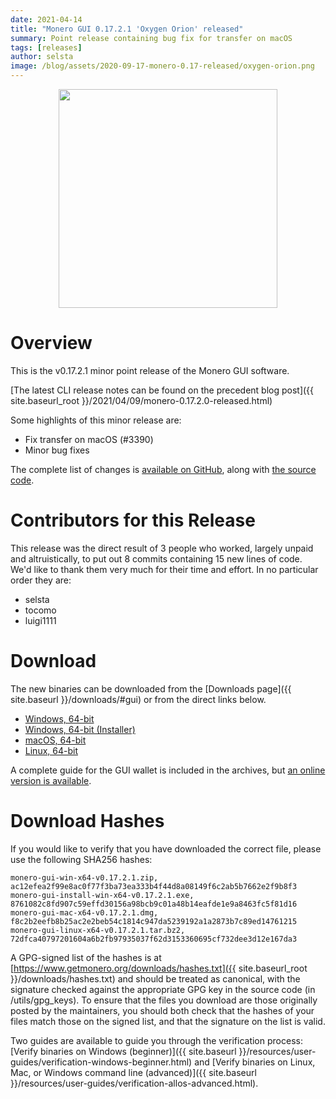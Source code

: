 ```yaml
---
date: 2021-04-14
title: "Monero GUI 0.17.2.1 'Oxygen Orion' released"
summary: Point release containing bug fix for transfer on macOS
tags: [releases]
author: selsta
image: /blog/assets/2020-09-17-monero-0.17-released/oxygen-orion.png
---
```


<div align="center">
    <img src="{{ page.image }}" width="350px">
</div>

# Overview

This is the v0.17.2.1 minor point release of the Monero GUI software.

[The latest CLI release notes can be found on the precedent blog post]({{ site.baseurl_root }}/2021/04/09/monero-0.17.2.0-released.html)

Some highlights of this minor release are:

- Fix transfer on macOS (#3390)
- Minor bug fixes

The complete list of changes is [available on GitHub](https://github.com/monero-project/monero-gui/compare/v0.17.2.0...v0.17.2.1), along with [the source code](https://github.com/monero-project/monero-gui/tree/v0.17.2.1).

# Contributors for this Release

This release was the direct result of 3 people who worked, largely unpaid and altruistically, to put out 8 commits containing 15 new lines of code. We'd like to thank them very much for their time and effort. In no particular order they are:

- selsta
- tocomo
- luigi1111

# Download

The new binaries can be downloaded from the [Downloads page]({{ site.baseurl }}/downloads/#gui) or from the direct links below.

- [Windows, 64-bit](https://downloads.getmonero.org/gui/monero-gui-win-x64-v0.17.2.1.zip)
- [Windows, 64-bit (Installer)](https://downloads.getmonero.org/gui/monero-gui-install-win-x64-v0.17.2.1.exe)
- [macOS, 64-bit](https://downloads.getmonero.org/gui/monero-gui-mac-x64-v0.17.2.1.dmg)
- [Linux, 64-bit](https://downloads.getmonero.org/gui/monero-gui-linux-x64-v0.17.2.1.tar.bz2)

A complete guide for the GUI wallet is included in the archives, but [an online version is available](https://github.com/monero-ecosystem/monero-GUI-guide/blob/master/monero-GUI-guide.md).

# Download Hashes

If you would like to verify that you have downloaded the correct file, please use the following SHA256 hashes:

```
monero-gui-win-x64-v0.17.2.1.zip, ac12efea2f99e8ac0f77f3ba73ea333b4f44d8a08149f6c2ab5b7662e2f9b8f3
monero-gui-install-win-x64-v0.17.2.1.exe, 8761082c8fd907c59effd30156a98bcb9c01a48b14eafde1e9a8463fc5f81d16
monero-gui-mac-x64-v0.17.2.1.dmg, f8c2b2eefb8b25ac2e2beb54c1814c947da5239192a1a2873b7c89ed14761215
monero-gui-linux-x64-v0.17.2.1.tar.bz2, 72dfca40797201604a6b2fb97935037f62d3153360695cf732dee3d12e167da3
```

A GPG-signed list of the hashes is at [https://www.getmonero.org/downloads/hashes.txt]({{ site.baseurl_root }}/downloads/hashes.txt) and should be treated as canonical, with the signature checked against the appropriate GPG key in the source code (in /utils/gpg_keys). To ensure that the files you download are those originally posted by the maintainers, you should both check that the hashes of your files match those on the signed list, and that the signature on the list is valid.

Two guides are available to guide you through the verification process: [Verify binaries on Windows (beginner)]({{ site.baseurl }}/resources/user-guides/verification-windows-beginner.html) and [Verify binaries on Linux, Mac, or Windows command line (advanced)]({{ site.baseurl }}/resources/user-guides/verification-allos-advanced.html).
